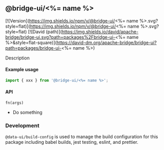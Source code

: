 <!--
Licensed to the Apache Software Foundation (ASF) under one
or more contributor license agreements.  See the NOTICE file
distributed with this work for additional information
regarding copyright ownership.  The ASF licenses this file
to you under the Apache License, Version 2.0 (the
"License"); you may not use this file except in compliance
with the License.  You may obtain a copy of the License at

  http://www.apache.org/licenses/LICENSE-2.0

Unless required by applicable law or agreed to in writing,
software distributed under the License is distributed on an
"AS IS" BASIS, WITHOUT WARRANTIES OR CONDITIONS OF ANY
KIND, either express or implied.  See the License for the
specific language governing permissions and limitations
under the License.
-->

## @bridge-ui/<%= name %>

[![Version](https://img.shields.io/npm/v/@bridge-ui/<%= name
%>.svg?style=flat)](https://img.shields.io/npm/v/@bridge-ui/<%= name %>.svg?style=flat)
[![David (path)](https://img.shields.io/david/apache-bridge/bridge-ui.svg?path=packages%2Fbridge-ui-<%=
name
%>&style=flat-square)](https://david-dm.org/apache-bridge/bridge-ui?path=packages/bridge-ui-<%=
name %>)

Description

#### Example usage

```js
import { xxx } from '@bridge-ui/<%= name %>';
```

#### API

`fn(args)`

- Do something

### Development

`@data-ui/build-config` is used to manage the build configuration for this package including babel
builds, jest testing, eslint, and prettier.
